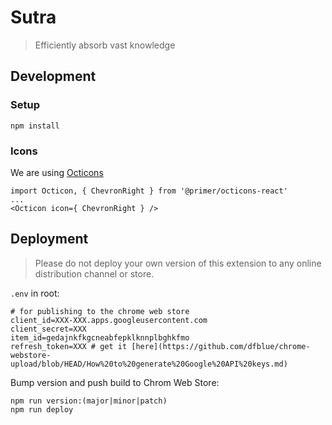 # Sutra

> Efficiently absorb vast knowledge

## Development

### Setup

```
npm install
```

### Icons

We are using [Octicons](https://octicons.github.com/)

```
import Octicon, { ChevronRight } from '@primer/octicons-react'
...
<Octicon icon={ ChevronRight } />
```

## Deployment

> Please do not deploy your own version of this extension to any online distribution channel or store.

`.env` in root:

```
# for publishing to the chrome web store
client_id=XXX-XXX.apps.googleusercontent.com
client_secret=XXX
item_id=gedajnkfkgcneabfepklknnplbghkfmo
refresh_token=XXX # get it [here](https://github.com/dfblue/chrome-webstore-upload/blob/HEAD/How%20to%20generate%20Google%20API%20keys.md)
```

Bump version and push build to Chrom Web Store:

```
npm run version:(major|minor|patch)
npm run deploy
```
